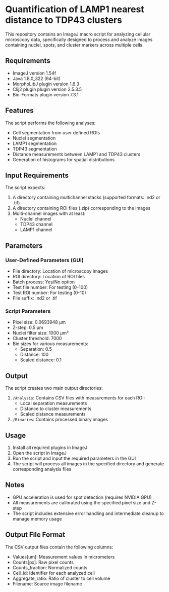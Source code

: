 # Quantification of LAMP1 nearest distance to TDP43 clusters

This repository contains an ImageJ macro script for analyzing cellular microscopy data, specifically designed to process and analyze images containing nuclei, spots, and cluster markers across multiple cells.

## Requirements

- ImageJ version 1.54f
- Java 1.8.0_322 (64-bit)
- MorphoLibJ plugin version 1.6.3
- Clij2 plugin plugin version 2.5.3.5
- Bio-Formats plugin version 7.3.1

## Features

The script performs the following analyses:
- Cell segmentation from user defined ROIs
- Nuclei segmentation
- LAMP1 segmentation
- TDP43 segmentation
- Distance measurements between LAMP1 and TDP43 clusters
- Generation of histograms for spatial distributions

## Input Requirements

The script expects:
1. A directory containing multichannel stacks (supported formats: .nd2 or .tif)
2. A directory containing ROI files (.zip) corresponding to the images
3. Multi-channel images with at least:
   - Nuclei channel
   - TDP43 channel
   - LAMP1 channel

## Parameters

### User-Defined Parameters (GUI)
- File directory: Location of microscopy images
- ROI directory: Location of ROI files
- Batch process: Yes/No option
- Test file number: For testing (0-100)
- Test ROI number: For testing (0-10)
- File suffix: .nd2 or .tif

### Script Parameters
- Pixel size: 0.0693948 μm
- Z-step: 0.5 μm
- Nuclei filter size: 1000 μm³
- Cluster threshold: 7000
- Bin sizes for various measurements:
  - Separation: 0.5
  - Distance: 100
  - Scaled distance: 0.1

## Output

The script creates two main output directories:
1. `/Analysis`: Contains CSV files with measurements for each ROI:
   - Local separation measurements
   - Distance to cluster measurements
   - Scaled distance measurements
2. `/Binaries`: Contains processed binary images

## Usage

1. Install all required plugins in ImageJ
2. Open the script in ImageJ
3. Run the script and input the required parameters in the GUI
4. The script will process all images in the specified directory and generate corresponding analysis files

## Notes

- GPU acceleration is used for spot detection (requires NVIDIA GPU)
- All measurements are calibrated using the specified pixel size and Z-step
- The script includes extensive error handling and intermediate cleanup to manage memory usage

## Output File Format

The CSV output files contain the following columns:
- Values[um]: Measurement values in micrometers
- Counts[px]: Raw pixel counts
- Counts_fraction: Normalized counts
- Cell_id: Identifier for each analyzed cell
- Aggregate_ratio: Ratio of cluster to cell volume
- Filename: Source image filename

